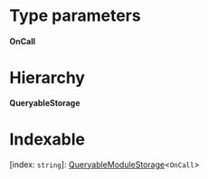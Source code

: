 

# Type parameters
#### OnCall 
# Hierarchy

**QueryableStorage**

# Indexable

\[index: `string`\]:&nbsp;[QueryableModuleStorage](_types_.queryablemodulestorage.md)<`OnCall`>
